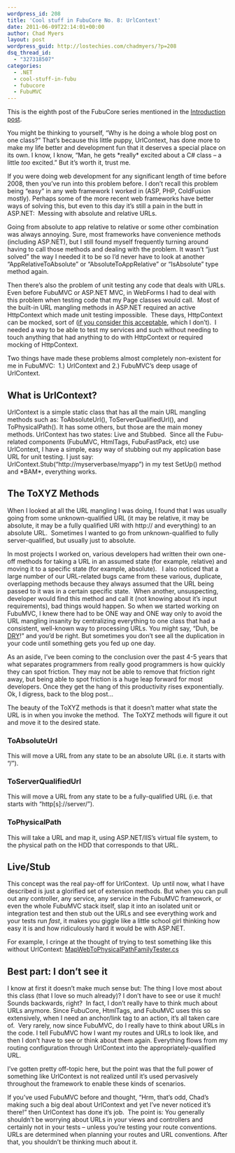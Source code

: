 ```yaml
---
wordpress_id: 208
title: 'Cool stuff in FubuCore No. 8: UrlContext'
date: 2011-06-09T22:14:01+00:00
author: Chad Myers
layout: post
wordpress_guid: http://lostechies.com/chadmyers/?p=208
dsq_thread_id:
  - "327318507"
categories:
  - .NET
  - cool-stuff-in-fubu
  - fubucore
  - FubuMVC
---
```

This is the eighth post of the FubuCore series mentioned in the [Introduction post](http://lostechies.com/chadmyers/2011/05/30/cool-stuff-in-fubucore-and-fubumvc-series/).

You might be thinking to yourself, “Why is he doing a whole blog post on one class?” That’s because this little puppy, UrlContext, has done more to make my life better and development fun that it deserves a special place on its own. I know, I know, “Man, he gets \*really\* excited about a C# class – a little _too_ excited.” But it’s worth it, trust me.

If you were doing web development for any significant length of time before 2008, then you’ve run into this problem before. I don’t recall this problem being “easy” in any web framework I worked in (ASP, PHP, ColdFusion mostly). Perhaps some of the more recent web frameworks have better ways of solving this, but even to this day it’s still a pain in the butt in ASP.NET:&nbsp; Messing with absolute and relative URLs.

Going from absolute to app relative to relative or some other combination was always annoying. Sure, most frameworks have convenience methods (including ASP.NET), but I still found myself frequently turning around having to call those methods and dealing with the problem. It wasn’t “just solved” the way I needed it to be so I’d never have to look at another “AppRelativeToAbsolute” or “AbsoluteToAppRelative” or “IsAbsolute” type method again.

Then there’s also the problem of unit testing any code that deals with URLs.&nbsp; Even before FubuMVC or ASP.NET MVC, in WebForms I had to deal with this problem when testing code that my Page classes would call.&nbsp; Most of the built-in URL mangling methods in ASP.NET required an active HttpContext which made unit testing impossible.&nbsp; These days, HttpContext can be mocked, sort of ([if you consider this acceptable](http://code.google.com/p/mvccontrib/source/browse/trunk/src/MVCContrib.UnitTests/MvcMockHelpers.cs?r=961), which I don’t).&nbsp; I needed a way to be able to test my services and such without needing to touch anything that had anything to do with HttpContext or required mocking of HttpContext.

Two things have made these problems almost completely non-existent for me in FubuMVC:&nbsp; 1.) UrlContext and 2.) FubuMVC’s deep usage of UrlContext.

## What is UrlContext?

UrlContext is a simple static class that has all the main URL mangling methods such as: ToAbsoluteUrl(), ToServerQualifiedUrl(), and ToPhysicalPath(). It has some others, but those are the main money methods. UrlContext has two states: Live and Stubbed.&nbsp; Since all the Fubu-related components (FubuMVC, HtmlTags, FubuFastPack, etc) use UrlContext, I have a simple, easy way of stubbing out my application base URL for unit testing. I just say: UrlContext.Stub(“http://myserverbase/myapp”) in my test SetUp() method and \*BAM\*, everything works.

## The ToXYZ Methods

When I looked at all the URL mangling I was doing, I found that I was usually going from some unknown-qualified URL (it may be relative, it may be absolute, it may be a fully qualified URI with http:// and everything) to an absolute URL.&nbsp; Sometimes I wanted to go from unknown-qualified to fully server-qualified, but usually just to absolute.

In most projects I worked on, various developers had written their own one-off methods for taking a URL in an assumed state (for example, relative) and moving it to a specific state (for example, absolute).&nbsp;&nbsp; I also noticed that a large number of our URL-related bugs came from these various, duplicate, overlapping methods because they always assumed that the URL being passed to it was in a certain specific state.&nbsp; When another, unsuspecting, developer would find this method and call it (not knowing about it’s input requirements), bad things would happen. So when we started working on FubuMVC, I knew there had to be ONE way and ONE way only to avoid the URL mangling insanity by centralizing everything to one class that had a consistent, well-known way to processing URLs. You might say, “Duh, be [DRY](http://en.wikipedia.org/wiki/Don't_repeat_yourself)!” and you’d be right. But sometimes you don’t see all the duplication in your code until something gets you fed up one day.

As an aside, I’ve been coming to the conclusion over the past 4-5 years that what separates programmers from really good programmers is how quickly they can spot friction. They may not be able to remove that friction right away, but being able to spot friction is a huge leap forward for most developers. Once they get the hang of this productivity rises exponentially. Ok, I digress, back to the blog post…

The beauty of the ToXYZ methods is that it doesn’t matter what state the URL is in when you invoke the method.&nbsp; The ToXYZ methods will figure it out and move it to the desired state.

### ToAbsoluteUrl

This will move a URL from any state to be an absolute URL (i.e. it starts with “/”).

### ToServerQualifiedUrl

This will move a URL from any state to be a fully-qualified URL (i.e. that starts with “http[s]://server/”).

### ToPhysicalPath

This will take a URL and map it, using ASP.NET/IIS’s virtual file system, to the physical path on the HDD that corresponds to that URL.&nbsp; 

## Live/Stub

This concept was the real pay-off for UrlContext.&nbsp; Up until now, what I have described is just a glorified set of extension methods. But when you can pull out any controller, any service, any service in the FubuMVC framework, or even the whole FubuMVC stack itself, slap it into an isolated unit or integration test and then stub out the URLs and see everything work and your tests run _fast_, it makes you giggle like a little school girl thinking how easy it is and how ridiculously hard it would be with ASP.NET.

For example, I cringe at the thought of trying to test something like this without UrlContext: [MapWebToPhysicalPathFamilyTester.cs](https://github.com/DarthFubuMVC/fubucore/blob/master/src/FubuCore.Testing/Binding/MapWebToPhysicalPathFamilyTester.cs)

## Best part: I don’t see it

I know at first it doesn’t make much sense but: The thing I love most about this class (that I love so much already)? I don’t have to see or use it much!&nbsp; Sounds backwards, right?&nbsp; In fact, I don’t really have to think much about URLs anymore. Since FubuCore, HtmlTags, and FubuMVC uses this so extensively, when I need an anchor/link tag to an action, it’s all taken care of.&nbsp; Very rarely, now since FubuMVC, do I really have to think about URLs in the code. I tell FubuMVC how I want my routes and URLs to look like, and then I don’t have to see or think about them again. Everything flows from my routing configuration through UrlContext into the appropriately-qualified URL.&nbsp; 

I’ve gotten pretty off-topic here, but the point was that the full power of something like UrlContext is not realized until it’s used pervasively throughout the framework to enable these kinds of scenarios.

If you’ve used FubuMVC before and thought, “Hrm, that’s odd, Chad’s making such a big deal about UrlContext and yet I’ve never noticed it’s there!” then UrlContext has done it’s job.&nbsp; The point is: You generally shouldn’t be worrying about URLs in your views and controllers and certainly not in your tests – unless you’re testing your route conventions. URLs are determined when planning your routes and URL conventions. After that, you shouldn’t be thinking much about it.
